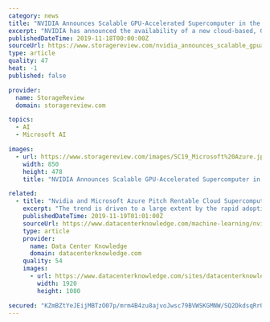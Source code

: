 ```yaml
---
category: news
title: "NVIDIA Announces Scalable GPU-Accelerated Supercomputer in the Microsoft Azure Cloud"
excerpt: "NVIDIA has announced the availability of a new cloud-based, GPU-accelerated supercomputer available on Microsoft Azure. Built to handle demanding AI, machine learning and high-performance computing applications, NVIDIA indicates that their new offering ..."
publishedDateTime: 2019-11-18T00:00:00Z
sourceUrl: https://www.storagereview.com/nvidia_announces_scalable_gpuaccelerated_supercomputer_in_the_microsoft_azure_cloud
type: article
quality: 47
heat: -1
published: false

provider:
  name: StorageReview
  domain: storagereview.com

topics:
  - AI
  - Microsoft AI

images:
  - url: https://www.storagereview.com/images/SC19_Microsoft%20Azure.jpg
    width: 850
    height: 478
    title: "NVIDIA Announces Scalable GPU-Accelerated Supercomputer in the Microsoft Azure Cloud"

related:
  - title: "Nvidia and Microsoft Azure Pitch Rentable Cloud Supercomputers"
    excerpt: "The trend is driven to a large extent by the rapid adoption of machine learning. Related: ScaleMatrix and ... Nvidia and Microsoft announced an Azure cloud supercomputer service anyone can use, spinning it up the same way anyone can spin up a regular ..."
    publishedDateTime: 2019-11-19T01:01:00Z
    sourceUrl: https://www.datacenterknowledge.com/machine-learning/nvidia-and-microsoft-azure-pitch-rentable-cloud-supercomputers
    type: article
    provider:
      name: Data Center Knowledge
      domain: datacenterknowledge.com
    quality: 54
    images:
      - url: https://www.datacenterknowledge.com/sites/datacenterknowledge.com/files/SC19_Microsoft%20Azure.jpg
        width: 1920
        height: 1080

secured: "KZmBZtYeJEijMBTzO07p/mrm4B4zu8ajvoJwsc79BVWSKGMNW/SQ2DkdsqRrQPStM/uWLOx3njm5TyYYxCcI0pEFtXA+W8rNZpHS2JRgbeB4IXB7XhXzkcy0IKFyZOMwx86KLEz4tJoSt1y7pW+S3fvCo6lw8bG2alpvw7HmU/J8QbwGs8mdEvrtARMN2FL95IqQ9wSjP4VDGoTEHYKvcDBAEEHAlSvNvTygUBSjzpyORo10t2lQUhu5Dd6nV5UFR/ddsH4I05PBAukcxu3jIw==;+3gpgVTOu765xDJT1Wjn5A=="
---
```


